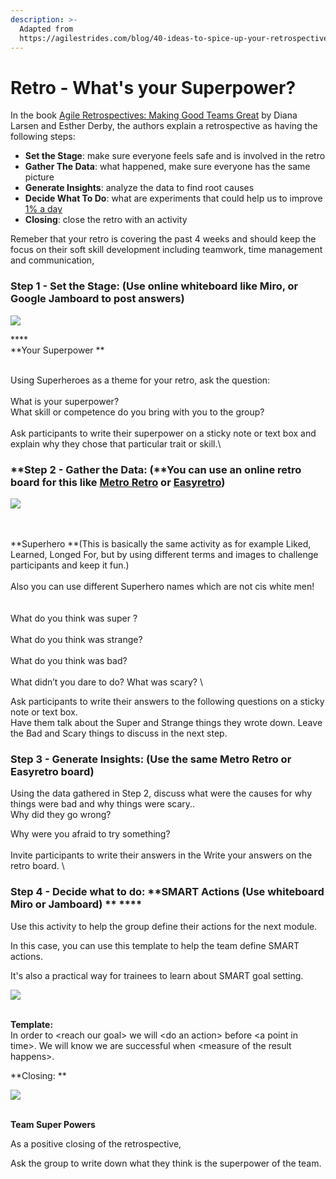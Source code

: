 ```yaml
---
description: >-
  Adapted from
  https://agilestrides.com/blog/40-ideas-to-spice-up-your-retrospective/
---
```


# Retro - What's your Superpower?

In the book [Agile Retrospectives: Making Good Teams Great](https://www.amazon.com/Agile-Retrospectives-Making-Teams-Great/dp/0977616649) by Diana Larsen and Esther Derby, the authors explain a retrospective as having the following steps:

* **Set the Stage**: make sure everyone feels safe and is involved in the retro
* **Gather The Data**: what happened, make sure everyone has the same picture
* **Generate Insights**: analyze the data to find root causes
* **Decide What To Do**: what are experiments that could help us to improve [1% a day](https://agilestrides.com/blog/113-practices-of-extreme-programming-applied-to-management/)
* **Closing**: close the retro with an activity

Remeber that your retro is covering the past 4 weeks and should keep the focus on their soft skill development including teamwork, time management and communication,&#x20;

### **Step 1 - Set the Stage**: (Use online whiteboard like Miro, or Google Jamboard to post answers)

![](../../.gitbook/assets/set-the-stage-your-super-power-1200x1600.jpg)

****\
**Your Superpower **

\
Using Superheroes as a theme for your retro, ask the question:\
\
What is your superpower? \
What skill or competence do you bring with you to the group?\
\
Ask participants to write their superpower on a sticky note or text box and explain why they chose that particular trait or skill.\


### **Step 2 - Gather the Data: (**You can use an online retro board for this like [Metro Retro](https://metroretro.io) or [Easyretro](https://easyretro.io/publicboard/hWBjp6dsAwfq8IR3trAaYhDCcmJ3/4b2b3322-96af-4861-b900-15aad60cc3b6))

![](../../.gitbook/assets/gather-the-data-what-went-super-bad-was-strange-and-dare-to-next-sprint-1202x1600.jpg)

\
\
**Superhero **(This is basically the same activity as for example Liked, Learned, Longed For, but by using different terms and images to challenge participants and keep it fun.) \
\
Also you can use different Superhero names which are not cis white men!\
\
\
What do you think was super ? \
\
What do you think was strange? \
\
What do you think was bad? \
\
What didn’t you dare to do? What was scary? \


Ask participants to write their answers to the following questions on a sticky note or text box.  \
Have them talk about the Super and Strange things they wrote down. Leave the Bad and Scary things to discuss in the next step.&#x20;

### **Step 3 - Generate Insights**: (Use the same Metro Retro or Easyretro board) 

Using the data gathered in Step 2, discuss what were the causes for why things were bad and why things were scary.. \
Why did they go wrong?&#x20;

Why were you afraid to try something? \
\
Invite participants to write their answers in the Write your answers on the retro board. \


### **Step 4 - Decide what to do**:  **SMART Actions (Use whiteboard Miro or Jamboard) ** ****

Use this activity to help the group define their actions for the next module.&#x20;

In this case, you can use this template to help the team define SMART actions.&#x20;

It's also a practical way for trainees to learn about SMART goal setting.

![](../../.gitbook/assets/decide-on-next-action-smart-actions-1200x1600.jpg)

\
**Template:**\
In order to \<reach our goal> we will \<do an action> before \<a point in time>. We will know we are successful when \<measure of the result happens>.&#x20;



**Closing: **

![](../../.gitbook/assets/closing-team-super-powers-1200x1600.jpg)

\
**Team Super Powers**

As a positive closing of the retrospective,

Ask the group to write down what they think is the superpower of the team.&#x20;
